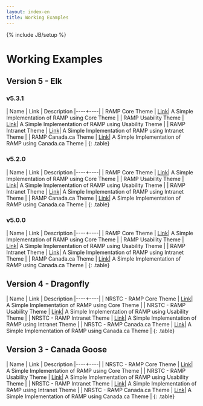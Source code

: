 ```yaml
---
layout: index-en
title: Working Examples
---
```

{% include JB/setup %}

# Working Examples

<div class="toc"></div>

## Version 5 - Elk

### v5.3.1

| Name | Link | Description
|----+----|
| RAMP Core Theme | [Link]({{BASE_PATH}}/demos/NRSTC/v5.3.1/ramp-pcar/ramp-en.html)| A Simple Implementation of RAMP using Core Theme |
| RAMP Usability Theme | [Link]({{BASE_PATH}}/demos/NRSTC/v5.3.1/ramp-theme-intranet/ramp-en.html)| A Simple Implementation of RAMP using Usability Theme |
| RAMP Intranet Theme | [Link]({{BASE_PATH}}/demos/NRSTC/v5.3.1/ramp-theme-intranet/ramp-en.html)| A Simple Implementation of RAMP using Intranet Theme |
| RAMP Canada.ca Theme | [Link]({{BASE_PATH}}/demos/NRSTC/v5.3.1/ramp-theme-canada/ramp-en.html)| A Simple Implementation of RAMP using Canada.ca Theme |
{: .table}

### v5.2.0

| Name | Link | Description
|----+----|
| RAMP Core Theme | [Link]({{BASE_PATH}}/demos/NRSTC/v5.2.0/ramp-pcar/ramp-en.html)| A Simple Implementation of RAMP using Core Theme |
| RAMP Usability Theme | [Link]({{BASE_PATH}}/demos/NRSTC/v5.2.0/ramp-theme-intranet/ramp-en.html)| A Simple Implementation of RAMP using Usability Theme |
| RAMP Intranet Theme | [Link]({{BASE_PATH}}/demos/NRSTC/v5.2.0/ramp-theme-intranet/ramp-en.html)| A Simple Implementation of RAMP using Intranet Theme |
| RAMP Canada.ca Theme | [Link]({{BASE_PATH}}/demos/NRSTC/v5.2.0/ramp-theme-canada/ramp-en.html)| A Simple Implementation of RAMP using Canada.ca Theme |
{: .table}


### v5.0.0

| Name | Link | Description
|----+----|
| RAMP Core Theme | [Link]({{BASE_PATH}}/demos/NRSTC/5.0/core/ramp-en.html)| A Simple Implementation of RAMP using Core Theme |
| RAMP Usability Theme | [Link]({{BASE_PATH}}/demos/NRSTC/5.0/usability/ramp-en.html)| A Simple Implementation of RAMP using Usability Theme |
| RAMP Intranet Theme | [Link]({{BASE_PATH}}/demos/NRSTC/5.0/intranet/ramp-en.html)| A Simple Implementation of RAMP using Intranet Theme |
| RAMP Canada.ca Theme | [Link]({{BASE_PATH}}/demos/NRSTC/5.0/canada/ramp-en.html)| A Simple Implementation of RAMP using Canada.ca Theme |
{: .table}

## Version 4 - Dragonfly

| Name | Link | Description
|----+----|
| NRSTC - RAMP Core Theme | [Link]({{BASE_PATH}}/demos/NRSTC/4.0/core/ramp-en.html)| A Simple Implementation of RAMP using Core Theme |
| NRSTC - RAMP Usability Theme | [Link]({{BASE_PATH}}/demos/NRSTC/4.0/usability/ramp-en.html)| A Simple Implementation of RAMP using Usability Theme |
| NRSTC - RAMP Intranet Theme | [Link]({{BASE_PATH}}/demos/NRSTC/4.0/intranet/ramp-en.html)| A Simple Implementation of RAMP using Intranet Theme |
| NRSTC - RAMP Canada.ca Theme | [Link]({{BASE_PATH}}/demos/NRSTC/4.0/canada/ramp-en.html)| A Simple Implementation of RAMP using Canada.ca Theme |
{: .table}


## Version 3 - Canada Goose

| Name | Link | Description
|----+----|
| NRSTC - RAMP Core Theme | [Link]({{BASE_PATH}}/demos/NRSTC/3.0/core/ramp-en.html)| A Simple Implementation of RAMP using Core Theme |
| NRSTC - RAMP Usability Theme | [Link]({{BASE_PATH}}/demos/NRSTC/3.0/usability/ramp-en.html)| A Simple Implementation of RAMP using Usability Theme |
| NRSTC - RAMP Intranet Theme | [Link]({{BASE_PATH}}/demos/NRSTC/3.0/intranet/ramp-en.html)| A Simple Implementation of RAMP using Intranet Theme |
| NRSTC - RAMP Canada.ca Theme | [Link]({{BASE_PATH}}/demos/NRSTC/3.0/canada/ramp-en.html)| A Simple Implementation of RAMP using Canada.ca Theme |
{: .table}
